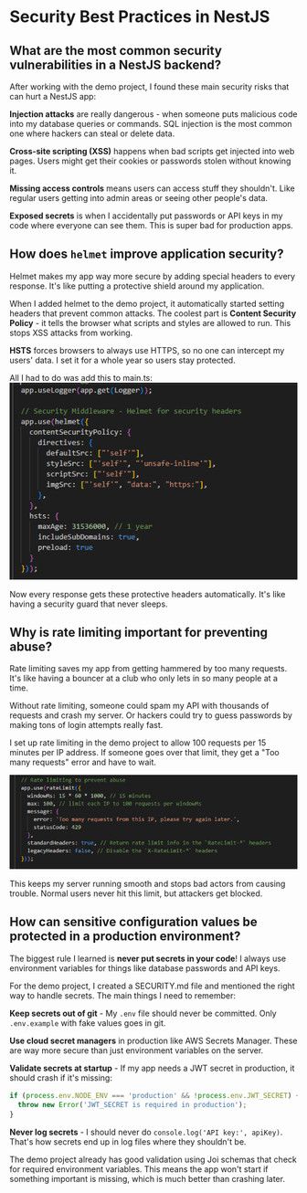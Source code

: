 # Security Best Practices in NestJS

## What are the most common security vulnerabilities in a NestJS backend?

After working with the demo project, I found these main security risks that can hurt a NestJS app:

**Injection attacks** are really dangerous - when someone puts malicious code into my database queries or commands. SQL injection is the most common one where hackers can steal or delete data.

**Cross-site scripting (XSS)** happens when bad scripts get injected into web pages. Users might get their cookies or passwords stolen without knowing it.

**Missing access controls** means users can access stuff they shouldn't. Like regular users getting into admin areas or seeing other people's data.

**Exposed secrets** is when I accidentally put passwords or API keys in my code where everyone can see them. This is super bad for production apps.

## How does `helmet` improve application security?

Helmet makes my app way more secure by adding special headers to every response. It's like putting a protective shield around my application.

When I added helmet to the demo project, it automatically started setting headers that prevent common attacks. The coolest part is **Content Security Policy** - it tells the browser what scripts and styles are allowed to run. This stops XSS attacks from working.

**HSTS** forces browsers to always use HTTPS, so no one can intercept my users' data. I set it for a whole year so users stay protected.

All I had to do was add this to main.ts:
![alt text](image-1.png)

Now every response gets these protective headers automatically. It's like having a security guard that never sleeps.

## Why is rate limiting important for preventing abuse?

Rate limiting saves my app from getting hammered by too many requests. It's like having a bouncer at a club who only lets in so many people at a time.

Without rate limiting, someone could spam my API with thousands of requests and crash my server. Or hackers could try to guess passwords by making tons of login attempts really fast.

I set up rate limiting in the demo project to allow 100 requests per 15 minutes per IP address. If someone goes over that limit, they get a "Too many requests" error and have to wait.

![alt text](image.png)

This keeps my server running smooth and stops bad actors from causing trouble. Normal users never hit this limit, but attackers get blocked.

## How can sensitive configuration values be protected in a production environment?

The biggest rule I learned is **never put secrets in your code**! I always use environment variables for things like database passwords and API keys.

For the demo project, I created a SECURITY.md file and mentioned the right way to handle secrets. The main things I need to remember:

**Keep secrets out of git** - My `.env` file should never be committed. Only `.env.example` with fake values goes in git.

**Use cloud secret managers** in production like AWS Secrets Manager. These are way more secure than just environment variables on the server.

**Validate secrets at startup** - If my app needs a JWT secret in production, it should crash if it's missing:
```typescript
if (process.env.NODE_ENV === 'production' && !process.env.JWT_SECRET) {
  throw new Error('JWT_SECRET is required in production');
}
```

**Never log secrets** - I should never do `console.log('API key:', apiKey)`. That's how secrets end up in log files where they shouldn't be.

The demo project already has good validation using Joi schemas that check for required environment variables. This means the app won't start if something important is missing, which is much better than crashing later.